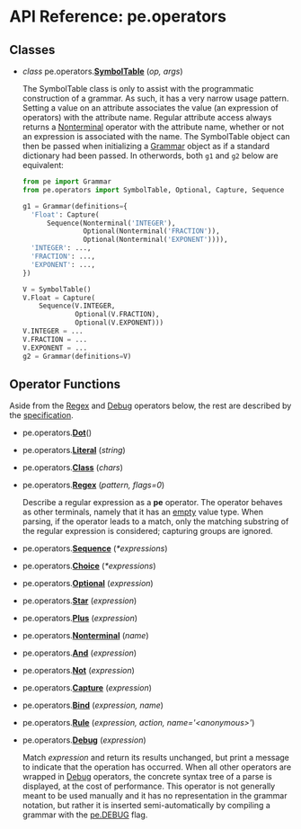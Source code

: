 
# API Reference: pe.operators

## Classes

* *class* pe.operators.**<a id="SymbolTable" href="#SymbolTable">SymbolTable</a>**
  (*op, args*)

  The SymbolTable class is only to assist with the programmatic
  construction of a grammar. As such, it has a very narrow usage
  pattern. Setting a value on an attribute associates the value (an
  expression of operators) with the attribute name. Regular attribute
  access always returns a [Nonterminal](#Nonterminal) operator with
  the attribute name, whether or not an expression is associated with
  the name. The SymbolTable object can then be passed when
  initializing a [Grammar](pe.md#Grammar) object as if a standard
  dictionary had been passed. In otherwords, both `g1` and `g2` below
  are equivalent:

  ```python
  from pe import Grammar
  from pe.operators import SymbolTable, Optional, Capture, Sequence

  g1 = Grammar(definitions={
    'Float': Capture(
        Sequence(Nonterminal('INTEGER'),
                 Optional(Nonterminal('FRACTION')),
                 Optional(Nonterminal('EXPONENT')))),
    'INTEGER': ...,
    'FRACTION': ...,
    'EXPONENT': ...,
  })

  V = SymbolTable()
  V.Float = Capture(
      Sequence(V.INTEGER,
               Optional(V.FRACTION),
               Optional(V.EXPONENT)))
  V.INTEGER = ...
  V.FRACTION = ...
  V.EXPONENT = ...
  g2 = Grammar(definitions=V)
  ```

## Operator Functions

Aside from the [Regex](#Regex) and [Debug](#Debug) operators below,
the rest are described by the [specification](../specification.md).


* pe.operators.**<a id="Dot" href="#Dot">Dot</a>**()

* pe.operators.**<a id="Literal" href="#Literal">Literal</a>**
  (*string*)

* pe.operators.**<a id="Class" href="#Class">Class</a>**
  (*chars*)

* pe.operators.**<a id="Regex" href="#Regex">Regex</a>**
  (*pattern, flags=0*)

  Describe a regular expression as a **pe** operator. The operator
  behaves as other terminals, namely that it has an
  [empty](../specification.md#empty) value type. When parsing, if the
  operator leads to a match, only the matching substring of the
  regular expression is considered; capturing groups are ignored.

* pe.operators.**<a id="Sequence" href="#Sequence">Sequence</a>**
  (*\*expressions*)

* pe.operators.**<a id="Choice" href="#Choice">Choice</a>**
  (*\*expressions*)

* pe.operators.**<a id="Optional" href="#Optional">Optional</a>**
  (*expression*)

* pe.operators.**<a id="Star" href="#Star">Star</a>**
  (*expression*)

* pe.operators.**<a id="Plus" href="#Plus">Plus</a>**
  (*expression*)

* pe.operators.**<a id="Nonterminal" href="#Nonterminal">Nonterminal</a>**
  (*name*)

* pe.operators.**<a id="And" href="#And">And</a>**
  (*expression*)

* pe.operators.**<a id="Not" href="#Not">Not</a>**
  (*expression*)

* pe.operators.**<a id="Capture" href="#Capture">Capture</a>**
  (*expression*)

* pe.operators.**<a id="Bind" href="#Bind">Bind</a>**
  (*expression, name*)

* pe.operators.**<a id="Rule" href="#Rule">Rule</a>**
  (*expression, action, name='\<anonymous\>'*)

* pe.operators.**<a id="Debug" href="#Debug">Debug</a>**
  (*expression*)

  Match *expression* and return its results unchanged, but print a
  message to indicate that the operation has occurred. When all other
  operators are wrapped in [Debug](#Debug) operators, the concrete
  syntax tree of a parse is displayed, at the cost of
  performance. This operator is not generally meant to be used
  manually and it has no representation in the grammar notation, but
  rather it is inserted semi-automatically by compiling a grammar with
  the [pe.DEBUG](pe.md#DEBUG) flag.
